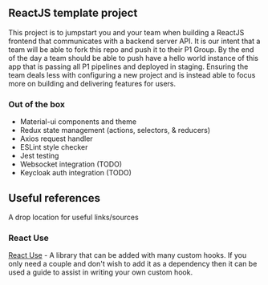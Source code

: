## ReactJS template project

This project is to jumpstart you and your team when building a ReactJS frontend that communicates with a backend server API. It is our intent that a team will be able to fork this repo and push it to their P1 Group. By the end of the day a team should be able to push have a hello world instance of this app that is passing all P1 pipelines and deployed in staging. Ensuring the team deals less with configuring a new project and is instead able to focus more on building and delivering features for users.

### Out of the box
* Material-ui components and theme
* Redux state management (actions, selectors, & reducers)
* Axios request handler
* ESLint style checker
* Jest testing
* Websocket integration (TODO)
* Keycloak auth integration (TODO)


## Useful references

A drop location for useful links/sources
### React Use
[React Use](https://github.com/streamich/react-use) -  A library that can be added with many custom hooks. If you only need a couple and don't wish to add it as a dependency then it can be used a guide to assist in writing your own custom hook.